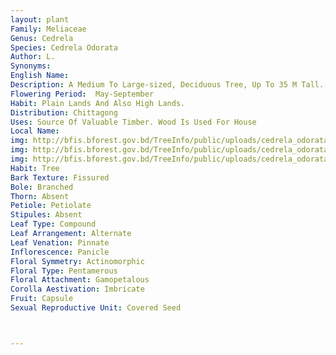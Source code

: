 ```yaml
---
layout: plant
Family: Meliaceae
Genus: Cedrela
Species: Cedrela Odorata
Author: L.
Synonyms: 
English Name: 
Description: A Medium To Large-sized, Deciduous Tree, Up To 35 M Tall. Leaves Usually Paripinnate, C 40 Cm Long, Rachis Up To 6 Cm Long, Leaflets Up To 8 Pairs, Entire, C 15 Ã— 4 Cm, Glabrous Or With Simple Hairs, Secondary Nerves About 12 On Each Side Of The Midvein, Lower Leaflets Smaller, Petiolules Up To 6 Mm Long. Inflorescence A Panicle, Up To 40 Cm Long. Flowers Creamy-white, Disagreeably Scented. Calyx 5-lobed. Petals 5, Free, Ovate-oblong, Acute, Longer Than Calyx In Buds, Imbricate, Lower One-third Adnate To Enlarged Disk (androgynophore). Stamens 5, Free, Anthers In Male Flowers Dehiscing, Yellow With Pollen Grains, Antherodes In Female Flowers Shriveled, Brownish, Staminodes Absent. Ovary 5-celled, Ovules 6-12 In Each Cell, Styles Short, Stigmas Discoid With Glandular Papillae. Pistillode In Male Flowers Slender With Vestigial Ovules, A Longer Style And Discoid Stigmas. Fruit A Capsule, Woody, With Broadly 5-winged Columella. Seeds 2-3 Cm Long, With A Terminal Wing.
Flowering Period:  May-September
Habit: Plain Lands And Also High Lands.
Distribution: Chittagong
Uses: Source Of Valuable Timber. Wood Is Used For House 
Local Name: 
img: http://bfis.bforest.gov.bd/TreeInfo/public/uploads/cedrela_odorata.jpg
img: http://bfis.bforest.gov.bd/TreeInfo/public/uploads/cedrela_odorata1.jpg
img: http://bfis.bforest.gov.bd/TreeInfo/public/uploads/cedrela_odorata2.jpg
Habit: Tree
Bark Texture: Fissured
Bole: Branched
Thorn: Absent
Petiole: Petiolate
Stipules: Absent
Leaf Type: Compound
Leaf Arrangement: Alternate
Leaf Venation: Pinnate
Inflorescence: Panicle
Floral Symmetry: Actinomorphic
Floral Type: Pentamerous
Floral Attachment: Gamopetalous
Corolla Aestivation: Imbricate
Fruit: Capsule
Sexual Reproductive Unit: Covered Seed



---
```


